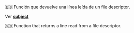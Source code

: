 :es: Función que devuelve una línea leída de un file descriptor.

Ver [**subject**](subject.pdf)

:gb: Function that returns a line read from a file descriptor.
